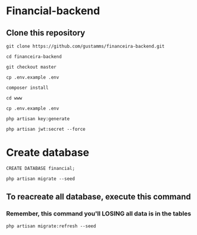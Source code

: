 # Financial-backend

## Clone this repository
```
git clone https://github.com/gustamms/financeira-backend.git

cd financeira-backend

git checkout master

cp .env.example .env

composer install

cd www

cp .env.example .env

php artisan key:generate

php artisan jwt:secret --force
```

# Create database

```
CREATE DATABASE financial;
```


```
php artisan migrate --seed
```

## To reacreate all database, execute this command
### Remember, this command you'll LOSING all data is in the tables

```
php artisan migrate:refresh --seed
```



